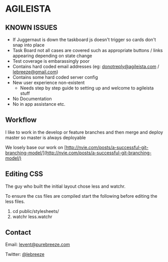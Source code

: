 AGILEISTA
=========

KNOWN ISSUES
------------

 * If Juggernaut is down the taskboard js doesn't trigger so cards don't snap into place
 * Task Board not all cases are covered such as appropriate buttons / links appearing depending on state change
 * Test coverage is embarassingly poor
 * Contains hard coded email addresses (eg: donotreply@agileista.com / lebreeze@gmail.com)
 * Contains some hard coded server config
 * New user experience non-existent
   * Needs step by step guide to setting up and welcome to agileista stuff
 * No Documentation
 * No in app assistance etc.

Workflow
--------

I like to work in the develop or feature branches and then merge and deploy master so master is always deployable

We losely base our work on [http://nvie.com/posts/a-successful-git-branching-model/](http://nvie.com/posts/a-successful-git-branching-model/)

Editing CSS
-----------

The guy who built the initial layout chose less and watchr.

To ensure the css files are compiled start the following before editing the less files.

 1. cd public/stylesheets/
 2. watchr less.watchr

Contact
-------

Email: [levent@purebreeze.com](mailto:levent@purebreeze.com)

Twitter: [@lebreeze](http://twitter.com/lebreeze)

